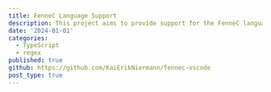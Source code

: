```yaml
---
title: FenneC Language Support
description: This project aims to provide support for the FenneC language in the form of C-style syntax highlighting and basic snippets. The motivation for this being to help students taking the Compiler Construction course at VU Amsterdam.
date: '2024-01-01'
categories:
  - TypeScript
  - regex
published: true
github: https://github.com/KaiErikNiermann/fennec-vscode
post_type: true
---
```

